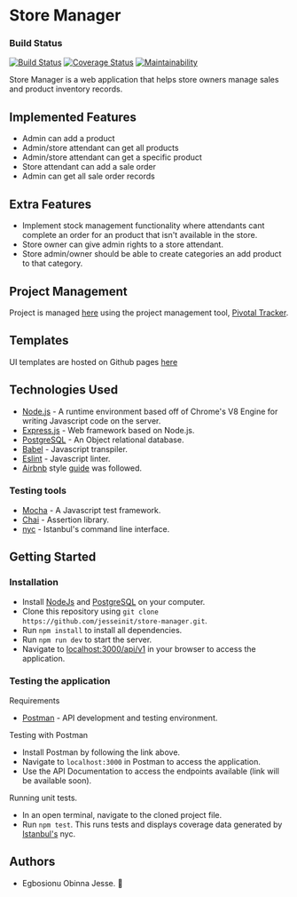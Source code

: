 # Store Manager
### Build Status
[![Build Status](https://travis-ci.com/jesseinit/store-manager.svg?branch=develop)](https://travis-ci.com/jesseinit/store-manager)
[![Coverage Status](https://coveralls.io/repos/github/jesseinit/store-manager/badge.svg?branch=develop)](https://coveralls.io/github/jesseinit/store-manager?branch=develop)
[![Maintainability](https://api.codeclimate.com/v1/badges/44a1e89e17ea4ccbd7a3/maintainability)](https://codeclimate.com/github/jesseinit/store-manager/maintainability)

Store Manager is a web application that helps store owners manage sales and product inventory records.


## Implemented Features
* Admin can add a product
* Admin/store attendant can get all products
* Admin/store attendant can get a specific product
* Store attendant can add a sale order
* Admin can get all sale order records

## Extra Features
* Implement stock management functionality where attendants cant complete an order for an product that isn't available in the store.
* Store owner can give admin rights to a store attendant.
* Store admin/owner should be able to create categories an add product to that category.

## Project Management
Project is managed [here](https://www.pivotaltracker.com/n/projects/2204201) using the project management tool, [Pivotal Tracker](https://www.pivotaltracker.com).

## Templates
UI templates are hosted on Github pages [here](https://jesseinit.github.io/store-manager/)

## Technologies Used
* [Node.js](https://nodejs.org) - A runtime environment based off of Chrome's V8 Engine for writing Javascript code on the server.
* [Express.js](https://expressjs.com) - Web framework based on Node.js.
* [PostgreSQL](https://www.postgresql.org) - An Object relational database.
* [Babel](https://babeljs.io) - Javascript transpiler.
* [Eslint](https://eslint.org/) - Javascript linter. 
* [Airbnb](https://www.npmjs.com/package/eslint-config-airbnb) style [guide](https://github.com/airbnb/javascript) was followed.

### Testing tools
* [Mocha](https://mochajs.org/) - A Javascript test framework.
* [Chai](http://chaijs.com) - Assertion library.
* [nyc](https://github.com/istanbuljs/nyc) - Istanbul's command line interface.

## Getting Started

### Installation
* Install [NodeJs](https://nodejs.org/en/download/) and [PostgreSQL](https://www.postgresql.org/download/) on your computer.
* Clone this repository using `git clone https://github.com/jesseinit/store-manager.git`.
* Run `npm install` to install all dependencies.
* Run `npm run dev` to start the server.
* Navigate to [localhost:3000/api/v1](localhost:3000/api/v1) in your browser to access the application.

### Testing the application
Requirements
* [Postman](https://www.getpostman.com/) - API development and testing environment.

Testing with Postman
* Install Postman by following the link above.
* Navigate to `localhost:3000` in Postman to access the application.
* Use the API Documentation to access the endpoints available (link will be available soon).

Running unit tests.
* In an open terminal, navigate to the cloned project file.
* Run `npm test`. This runs tests and displays coverage data generated by [Istanbul's](https://istanbul.js.org) nyc.


## Authors
* Egbosionu Obinna Jesse. 🤠
